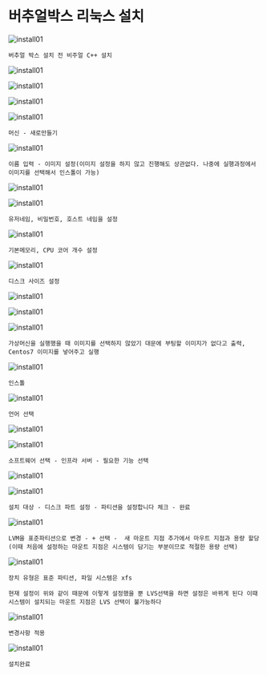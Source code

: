# 버추얼박스 리눅스 설치

![install01](./img/LinuxInstall/스크린샷(1).png)
```
버추얼 박스 설치 전 비주얼 C++ 설치
```
![install01](./img/LinuxInstall/스크린샷(2).png)

![install01](./img/LinuxInstall/스크린샷(3).png)

![install01](./img/LinuxInstall/스크린샷(4).png)

![install01](./img/LinuxInstall/스크린샷(5).png)
```
머신 - 새로만들기
```
![install01](./img/LinuxInstall/스크린샷(6).png)
```
이름 입력 - 이미지 설정(이미지 설정을 하지 않고 진행해도 상관없다. 나중에 실행과정에서 이미지를 선택해서 인스톨이 가능)
```
![install01](./img/LinuxInstall/스크린샷(7).png)

![install01](./img/LinuxInstall/스크린샷(8).png)
```
유저네임, 비밀번호, 호스트 네임을 설정
```

![install01](./img/LinuxInstall/스크린샷(9).png)
```
기본메모리, CPU 코어 개수 설정
```

![install01](./img/LinuxInstall/스크린샷(10).png)
```
디스크 사이즈 설정
```
![install01](./img/LinuxInstall/스크린샷(11).png)

![install01](./img/LinuxInstall/스크린샷(12).png)

![install01](./img/LinuxInstall/스크린샷(13).png)
```
가상머신을 실행했을 때 이미지를 선택하지 않았기 대문에 부팅할 이미지가 없다고 출력, Centos7 이미지를 넣어주고 실행
```

![install01](./img/LinuxInstall/스크린샷(14).png)
```
인스톨
```

![install01](./img/LinuxInstall/스크린샷(15).png)
```
언어 선택
```
![install01](./img/LinuxInstall/스크린샷(16).png)

![install01](./img/LinuxInstall/스크린샷(17).png)
```
소프트웨어 선택 - 인프라 서버 - 필요한 기능 선택
```
![install01](./img/LinuxInstall/스크린샷(18).png)

![install01](./img/LinuxInstall/스크린샷(19).png)
```
설치 대상 - 디스크 파트 설정 - 파티션을 설정합니다 체크 - 완료
```
![install01](./img/LinuxInstall/스크린샷(20).png)
```
LVM을 표준파티션으로 변경 - + 선택 -  새 마운트 지점 추가에서 마우트 지점과 용량 할당(이때 처음에 설정하는 마운트 지점은 시스템이 담기는 부분이므로 적절한 용량 선택)
```

![install01](./img/LinuxInstall/스크린샷(21).png)
```
장치 유형은 표준 파티션, 파일 시스템은 xfs

현재 설정이 위와 같이 때문에 이렇게 설정했을 뿐 LVS선택을 하면 설정은 바뀌게 된다 이때 시스템이 설치되는 마운트 지점은 LVS 선택이 불가능하다
```
![install01](./img/LinuxInstall/스크린샷(23).png)
```
변경사항 적용
```
![install01](./img/LinuxInstall/스크린샷(24).png)
```
설치완료
```
